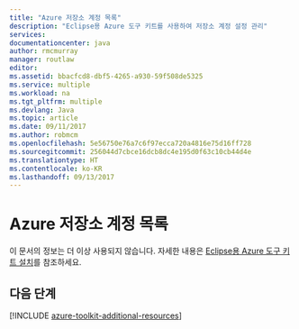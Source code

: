 ```yaml
---
title: "Azure 저장소 계정 목록"
description: "Eclipse용 Azure 도구 키트를 사용하여 저장소 계정 설정 관리"
services: 
documentationcenter: java
author: rmcmurray
manager: routlaw
editor: 
ms.assetid: bbacfcd8-dbf5-4265-a930-59f508de5325
ms.service: multiple
ms.workload: na
ms.tgt_pltfrm: multiple
ms.devlang: Java
ms.topic: article
ms.date: 09/11/2017
ms.author: robmcm
ms.openlocfilehash: 5e56750e76a7c6f97ecca720a4816e75d16ff728
ms.sourcegitcommit: 256044d7cbce16dcb8dc4e195d0f63c10cb44d4e
ms.translationtype: HT
ms.contentlocale: ko-KR
ms.lasthandoff: 09/13/2017
---
```

# <a name="azure-storage-account-list"></a>Azure 저장소 계정 목록

이 문서의 정보는 더 이상 사용되지 않습니다. 자세한 내용은 [Eclipse용 Azure 도구 키트 설치](azure-toolkit-for-eclipse.md)를 참조하세요.

## <a name="next-steps"></a>다음 단계

[!INCLUDE [azure-toolkit-additional-resources](../includes/azure-toolkit-additional-resources.md)]
